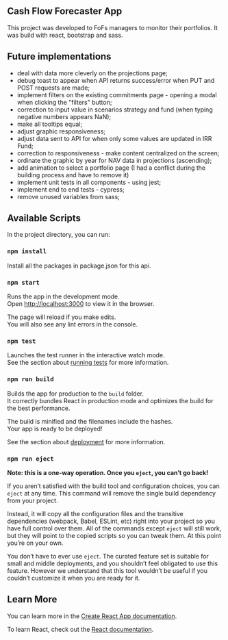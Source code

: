 ## Cash Flow Forecaster App

This project was developed to FoFs managers to monitor their portfolios. It was build with react, bootstrap and sass. 

##  Future implementations

- deal with data more cleverly on the projections page;
- debug toast to appear when API returns success/error when PUT and POST requests are made;
- implement filters on the existing commitments page - opening a modal when clicking the "filters" button;
- correction to input value in scenarios strategy and fund (when typing negative numbers appears NaN);
- make all tooltips equal;
- adjust graphic responsiveness;
- adjust data sent to API for when only some values are updated in IRR Fund;
- correction to responsiveness - make content centralized on the screen;
- ordinate the graphic by year for NAV data in projections (ascending);
- add animation to select a portfolio page (I had a conflict during the building process and have to remove it)
- implement unit tests in all components - using jest;
- implement end to end tests - cypress;
- remove unused variables from sass;

## Available Scripts

In the project directory, you can run:


### `npm install`
Install all the packages in package.json for this api.


### `npm start`

Runs the app in the development mode.\
Open [http://localhost:3000](http://localhost:3000) to view it in the browser.

The page will reload if you make edits.\
You will also see any lint errors in the console.

### `npm test`

Launches the test runner in the interactive watch mode.\
See the section about [running tests](https://facebook.github.io/create-react-app/docs/running-tests) for more information.

### `npm run build`

Builds the app for production to the `build` folder.\
It correctly bundles React in production mode and optimizes the build for the best performance.

The build is minified and the filenames include the hashes.\
Your app is ready to be deployed!

See the section about [deployment](https://facebook.github.io/create-react-app/docs/deployment) for more information.

### `npm run eject`

**Note: this is a one-way operation. Once you `eject`, you can’t go back!**

If you aren’t satisfied with the build tool and configuration choices, you can `eject` at any time. This command will remove the single build dependency from your project.

Instead, it will copy all the configuration files and the transitive dependencies (webpack, Babel, ESLint, etc) right into your project so you have full control over them. All of the commands except `eject` will still work, but they will point to the copied scripts so you can tweak them. At this point you’re on your own.

You don’t have to ever use `eject`. The curated feature set is suitable for small and middle deployments, and you shouldn’t feel obligated to use this feature. However we understand that this tool wouldn’t be useful if you couldn’t customize it when you are ready for it.

## Learn More

You can learn more in the [Create React App documentation](https://facebook.github.io/create-react-app/docs/getting-started).

To learn React, check out the [React documentation](https://reactjs.org/).
